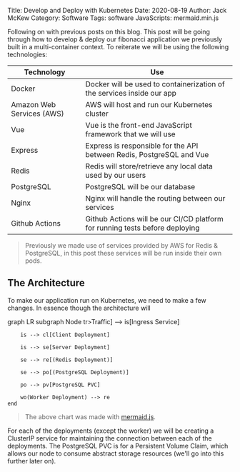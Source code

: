 Title: Develop and Deploy with Kubernetes
Date: 2020-08-19
Author: Jack McKew
Category: Software
Tags: software
JavaScripts: mermaid.min.js


Following on with previous posts on this blog. This post will be going through how to develop & deploy our fibonacci application we previously built in a multi-container context. To reiterate we will be using the following technologies:


| Technology                | Use                                                                          |
| ------------------------- | ---------------------------------------------------------------------------- |
| Docker                    | Docker will be used to containerization of the services inside our app       |
| Amazon Web Services (AWS) | AWS will host and run our Kubernetes cluster                                 |
| Vue                       | Vue is the front-end JavaScript framework that we will use                   |
| Express                   | Express is responsible for the API between Redis, PostgreSQL and Vue         |
| Redis                     | Redis will store/retrieve any local data used by our users                   |
| PostgreSQL                | PostgreSQL will be our database                                              |
| Nginx                     | Nginx will handle the routing between our services                           |
| Github Actions            | Github Actions will be our CI/CD platform for running tests before deploying |

> Previously we made use of services provided by AWS for Redis & PostgreSQL, in this post these services will be run inside their own pods.

## The Architecture

To make our application run on Kubernetes, we need to make a few changes. In essence though the architecture will 

<div class="mermaid">
  graph LR
    subgraph Node
        tr>Traffic] --> is[Ingress Service]

        is --> cl[Client Deployment]

        is --> se[Server Deployment]

        se --> re[(Redis Deployment)]
        
        se --> po[(PostgreSQL Deployment)]

        po --> pv[PostgreSQL PVC]

        wo(Worker Deployment) --> re
    end
</div>

> The above chart was made with [mermaid.js](https://mermaid-js.github.io/mermaid/#/).

For each of the deployments (except the worker) we will be creating a ClusterIP service for maintaining the connection between each of the deployments. The PostgreSQL PVC is for a Persistent Volume Claim, which allows our node to consume abstract storage resources (we'll go into this further later on).